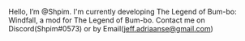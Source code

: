 Hello, I’m @Shpim. I'm currently developing The Legend of Bum-bo: Windfall, a mod for The Legend of Bum-bo. Contact me on Discord(Shpim#0573) or by Email(jeff.adriaanse@gmail.com)

